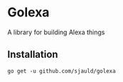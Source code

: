 # Golexa

A library for building Alexa things

## Installation

`go get -u github.com/sjauld/golexa`
